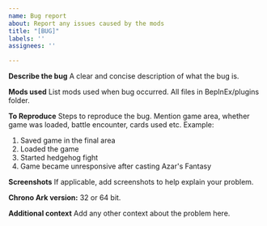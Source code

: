 ```yaml
---
name: Bug report
about: Report any issues caused by the mods
title: "[BUG]"
labels: ''
assignees: ''

---
```


**Describe the bug**
A clear and concise description of what the bug is.

**Mods used**
List mods used when bug occurred. All files in BepInEx/plugins folder.

**To Reproduce**
Steps to reproduce the bug. Mention game area, whether game was loaded, battle encounter, cards used etc.
Example:
1. Saved game in the final area
2. Loaded the game
3. Started hedgehog fight
4. Game became unresponsive after casting Azar's Fantasy

**Screenshots**
If applicable, add screenshots to help explain your problem.

**Chrono Ark version:**
32 or 64 bit.

**Additional context**
Add any other context about the problem here.
